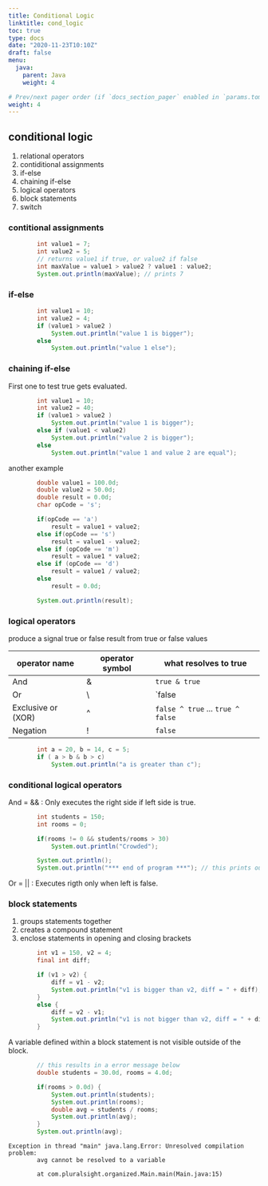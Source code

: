 ```yaml
---
title: Conditional Logic
linktitle: cond_logic
toc: true
type: docs
date: "2020-11-23T10:10Z"
draft: false
menu:
  java:
    parent: Java
    weight: 4

# Prev/next pager order (if `docs_section_pager` enabled in `params.toml`)
weight: 4
---
```


## conditional logic

1. relational operators
2. contiditional assignments
3. if-else
4. chaining if-else
5. logical operators
6. block statements
7. switch

### contitional assignments

```java
        int value1 = 7;
        int value2 = 5;
        // returns value1 if true, or value2 if false
        int maxValue = value1 > value2 ? value1 : value2;
        System.out.println(maxValue); // prints 7
```

### if-else

```java
        int value1 = 10;
        int value2 = 4;
        if (value1 > value2 )
            System.out.println("value 1 is bigger");
        else
            System.out.println("value 1 else");
```

### chaining if-else

First one to test true gets evaluated.

```java
        int value1 = 10;
        int value2 = 40;
        if (value1 > value2 )
            System.out.println("value 1 is bigger");
        else if (value1 < value2)
            System.out.println("value 2 is bigger");
        else
            System.out.println("value 1 and value 2 are equal");
```

another example

```java
        double value1 = 100.0d;
        double value2 = 50.0d;
        double result = 0.0d;
        char opCode = 's';

        if(opCode == 'a')
            result = value1 + value2;
        else if(opCode == 's')
            result = value1 - value2;
        else if (opCode == 'm')
            result = value1 * value2;
        else if (opCode == 'd')
            result = value1 / value2;
        else
            result = 0.0d;

        System.out.println(result);
```

### logical operators

produce a signal true or false result from true or false values

| operator name | operator symbol | what resolves to true |
| ------------- | --------------- | --------------------- |
| And           | &               | `true & true`         |
| Or            | \               | `false | true` ... `true | false` ... `true | true` |
| Exclusive or (XOR) | ^ | `false ^ true` ... `true ^ false` |
| Negation      | ! | `false` |

```java
        int a = 20, b = 14, c = 5;
        if ( a > b & b > c)
            System.out.println("a is greater than c");
```

### conditional logical operators

And = &&
: Only executes the right side if left side is true.

```java
        int students = 150;
        int rooms = 0;

        if(rooms != 0 && students/rooms > 30)
            System.out.println("Crowded");

        System.out.println();
        System.out.println("*** end of program ***"); // this prints out because the app does not crash due to dividing by 0
```

Or = ||
: Executes rigth only when left is false.

### block statements

1. groups statements together
2. creates a compound statement
3. enclose statements in opening and closing brackets

```java
        int v1 = 150, v2 = 4;
        final int diff;

        if (v1 > v2) {
            diff = v1 - v2;
            System.out.println("v1 is bigger than v2, diff = " + diff);
        }
        else {
            diff = v2 - v1;
            System.out.println("v1 is not bigger than v2, diff = " + diff);
        }
```

A variable defined within a block statement is not visible outside of the block.

```java
        // this results in a error message below
        double students = 30.0d, rooms = 4.0d;

        if(rooms > 0.0d) {
            System.out.println(students);
            System.out.println(rooms);
            double avg = students / rooms;
            System.out.println(avg);
        }
        System.out.println(avg);
```

```text
Exception in thread "main" java.lang.Error: Unresolved compilation problem: 
        avg cannot be resolved to a variable

        at com.pluralsight.organized.Main.main(Main.java:15)
```

